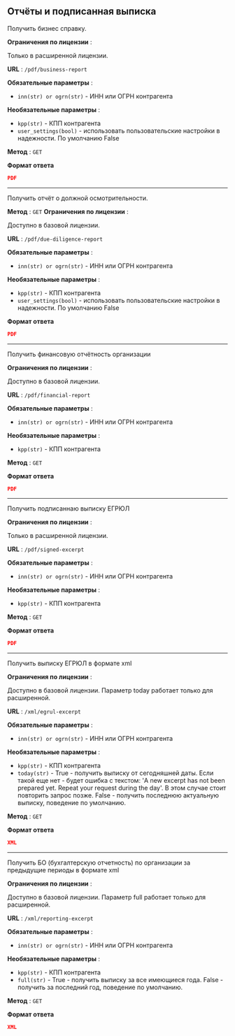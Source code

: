 ## Отчёты и подписанная выписка

Получить бизнес справку.

**Ограничения по лицензии** :

Только в расширенной лицензии.

**URL** : `/pdf/business-report`

**Обязательные параметры** :
- `inn(str) or ogrn(str)` - ИНН или ОГРН контрагента

**Необязательные параметры** :
- `kpp(str)` - КПП контрагента
- `user_settings(bool)` - использовать пользовательские настройки в надежности. По умолчанию False

**Метод** : `GET`

**Формат ответа**

```json
PDF
```

***
Получить отчёт о должной осмотрительности.

**Метод** : `GET`
**Ограничения по лицензии** :

Доступно в базовой лицензии.

**URL** : `/pdf/due-diligence-report`

**Обязательные параметры** :
- `inn(str) or ogrn(str)` - ИНН или ОГРН контрагента

**Необязательные параметры** :
- `kpp(str)` - КПП контрагента
- `user_settings(bool)` - использовать пользовательские настройки в надежности. По умолчанию False

**Формат ответа**

```json
PDF
```

***
Получить финансовую отчётность организации

**Ограничения по лицензии** :

Доступно в базовой лицензии.

**URL** : `/pdf/financial-report`

**Обязательные параметры** :
- `inn(str) or ogrn(str)` - ИНН или ОГРН контрагента

**Необязательные параметры** :
- `kpp(str)` - КПП контрагента

**Метод** : `GET`

**Формат ответа**

```json
PDF
```

***
Получить подписаннаю выписку ЕГРЮЛ

**Ограничения по лицензии** :

Только в расширенной лицензии.

**URL** : `/pdf/signed-excerpt`

**Обязательные параметры** :
- `inn(str) or ogrn(str)` - ИНН или ОГРН контрагента

**Необязательные параметры** :
- `kpp(str)` - КПП контрагента

**Метод** : `GET`

**Формат ответа**

```json
PDF
```
***
Получить выписку ЕГРЮЛ в формате xml

**Ограничения по лицензии** :

Доступно в базовой лицензии. Параметр today работает только для расширенной.

**URL** : `/xml/egrul-excerpt`

**Обязательные параметры** :
- `inn(str) or ogrn(str)` - ИНН или ОГРН контрагента

**Необязательные параметры** :
- `kpp(str)` - КПП контрагента
- `today(str)` - True - получить выписку от сегодняшней даты. Если такой еще нет - будет ошибка с текстом: 
'A new excerpt has not been prepared yet. Repeat your request during the day'. В этом случае стоит повторить 
запрос позже. False - получить последнюю актуальную выписку, поведение по умолчанию.

**Метод** : `GET`

**Формат ответа**

```json
XML
```
***
Получить БО (бухгалтерскую отчетность) по организации за предыдущие периоды в формате xml

**Ограничения по лицензии** :

Доступно в базовой лицензии. Параметр full работает только для расширенной.

**URL** : `/xml/reporting-excerpt`

**Обязательные параметры** :
- `inn(str) or ogrn(str)` - ИНН или ОГРН контрагента

**Необязательные параметры** :
- `kpp(str)` - КПП контрагента
- `full(str)` - True - получить выписку за все имеющиеся года. False - получить за последний год, поведение по умолчанию.

**Метод** : `GET`

**Формат ответа**

```json
XML
```
